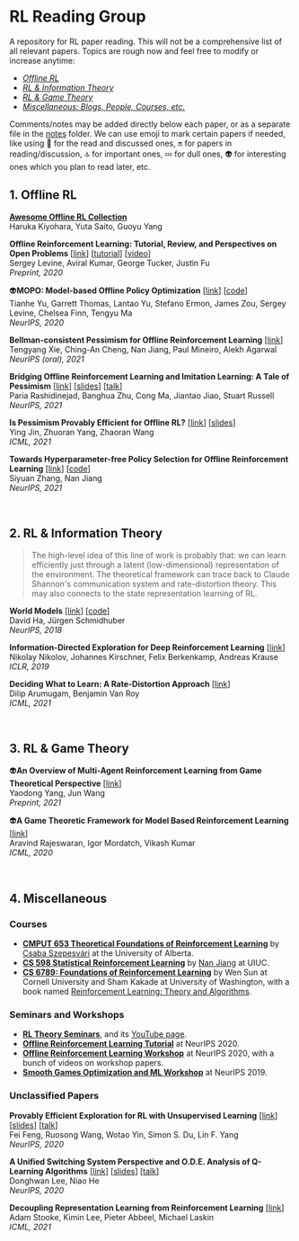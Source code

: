 # RL Reading Group
A repository for RL paper reading. This will not be a comprehensive list of all relevant papers. Topics are rough now and feel free to modify or increase anytime:
<!-- - *[General RL Theory](#1-rl-theory)* -->
- *[Offline RL](#1-offline-rl)*
- *[RL & Information Theory](#2-rl-information-theory)*
- *[RL & Game Theory](#3-rl-game-theory)*
- *[Miscellaneous: Blogs, People, Courses, etc.](#4-miscellaneous)*

Comments/notes may be added directly below each paper, or as a separate file in the [notes]() folder. We can use emoji to mark certain papers if needed, like using 🔘 for the read and discussed ones, 🔛 for papers in reading/discussion, 🔝 for important ones, 💤 for dull ones, 👽 for interesting ones which you plan to read later, etc.

<!-- ## 1. General RL Theory -->

## 1. Offline RL
**[Awesome Offline RL Collection](https://github.com/hanjuku-kaso/awesome-offline-rl)**\
Haruka Kiyohara, Yuta Saito, Guoyu Yang
<!-- <br> -->

**Offline Reinforcement Learning: Tutorial, Review, and Perspectives on Open Problems** [[link](https://arxiv.org/abs/2005.01643)] [[tutorial](https://sites.google.com/view/offlinerltutorial-neurips2020/home)] [[video](https://slideslive.com/38935785)] \
Sergey Levine, Aviral Kumar, George Tucker, Justin Fu\
*Preprint, 2020*
<!-- <br> -->

👽**MOPO: Model-based Offline Policy Optimization** [[link](https://arxiv.org/abs/2005.13239)] [[code](https://github.com/tianheyu927/mopo)] \
Tianhe Yu, Garrett Thomas, Lantao Yu, Stefano Ermon, James Zou, Sergey Levine, Chelsea Finn, Tengyu Ma\
*NeurIPS, 2020*
<!-- <br> -->

**Bellman-consistent Pessimism for Offline Reinforcement Learning** [[link](https://arxiv.org/abs/2106.06926)] \
Tengyang Xie, Ching-An Cheng, Nan Jiang, Paul Mineiro, Alekh Agarwal\
*NeurIPS (oral), 2021*
<!-- <br> -->

**Bridging Offline Reinforcement Learning and Imitation Learning: A Tale of Pessimism** [[link](https://arxiv.org/abs/2103.12021)] [[slides](https://drive.google.com/file/d/1cA7AJX19BjNcq6xLjfHWGJnggdVWnbUJ/view?usp=sharing)] [[talk](https://youtu.be/oK0iPImC6KI)] \
Paria Rashidinejad, Banghua Zhu, Cong Ma, Jiantao Jiao, Stuart Russell\
*NeurIPS, 2021*
<!-- <br> -->

**Is Pessimism Provably Efficient for Offline RL?** [[link](https://arxiv.org/abs/2012.15085)] [[slides](https://icml.cc/media/icml-2021/Slides/10409.pdf)]\
Ying Jin, Zhuoran Yang, Zhaoran Wang\
*ICML, 2021*
<!-- <br> -->

**Towards Hyperparameter-free Policy Selection for Offline Reinforcement Learning** [[link](https://arxiv.org/pdf/2110.14000.pdf)] [[code]()] \
Siyuan Zhang, Nan Jiang\
*NeurIPS, 2021*
<!-- <br> -->


<!-- **Offline Reinforcement Learning with Implicit Q-Learning** [[abs](https://arxiv.org/abs/2110.06169)] [[code](https://github.com/ikostrikov/implicit_q_learning)]\
Ilya Kostrikov, Ashvin Nair, Sergey Levine\
*Preprint, 2021*
<br> -->

<br>

## 2. RL & Information Theory
> The high-level idea of this line of work is probably that: we can learn efficiently just through a latent (low-dimensional) representation of the environment. The theoretical framework can trace back to Claude Shannon's communication system and rate-distortion theory. This may also connects to the state representation learning of RL.

**World Models** [[link](https://arxiv.org/abs/1803.10122)] [[code](https://github.com/hardmaru/WorldModelsExperiments)] \
David Ha, Jürgen Schmidhuber\
*NeurIPS, 2018*
<!-- <br> -->

**Information-Directed Exploration for Deep Reinforcement Learning** [[link](https://openreview.net/forum?id=Byx83s09Km)] \
Nikolay Nikolov, Johannes Kirschner, Felix Berkenkamp, Andreas Krause\
*ICLR, 2019*
<!-- <br> -->

**Deciding What to Learn: A Rate-Distortion Approach** [[link](https://dilipa.github.io/papers/icml21_blasts.pdf)] \
Dilip Arumugam, Benjamin Van Roy\
*ICML, 2021*
<!-- <br> -->

<!-- **** [[link]()] \
\
*Preprint, 2021*
<br> -->



<br>

## 3. RL & Game Theory
👽**An Overview of Multi-Agent Reinforcement Learning from Game Theoretical Perspective** [[link](https://arxiv.org/abs/2011.00583)] \
Yaodong Yang, Jun Wang\
*Preprint, 2021*
<!-- <br> -->

👽**A Game Theoretic Framework for Model Based Reinforcement Learning** [[link](https://arxiv.org/abs/2004.07804)] \
Aravind Rajeswaran, Igor Mordatch, Vikash Kumar\
*ICML, 2020*
<!-- <br> -->

<!-- **** [[link]()] \
\
*Preprint, 2021*
<br> -->

<br>

## 4. Miscellaneous
### Courses
- **[CMPUT 653 Theoretical Foundations of Reinforcement Learning](https://rltheory.github.io/)** by [Csaba Szepesvári](https://sites.ualberta.ca/~szepesva/) at the University of Alberta.
- **[CS 598 Statistical Reinforcement Learning](https://nanjiang.cs.illinois.edu/cs598/)** by [Nan Jiang](https://nanjiang.cs.illinois.edu/) at UIUC.
- **[CS 6789: Foundations of Reinforcement Learning](https://wensun.github.io/CS6789_fall_2021.html)** by Wen Sun at Cornell University and Sham Kakade at University of Washington, with a book named [Reinforcement Learning: Theory and Algorithms](https://rltheorybook.github.io/).
### Seminars and Workshops
- **[RL Theory Seminars](https://sites.google.com/view/rltheoryseminars/home)**, and its [YouTube page](https://www.youtube.com/c/RLtheory).
- **[Offline Reinforcement Learning Tutorial](https://sites.google.com/view/offlinerltutorial-neurips2020/home)** at NeurIPS 2020.
- **[Offline Reinforcement Learning Workshop](https://offline-rl-neurips.github.io/papers.html)** at NeurIPS 2020, with a bunch of videos on workshop papers.
- **[Smooth Games Optimization and ML Workshop](https://sgo-workshop.github.io/)** at NeurIPS 2019.

### Unclassified Papers
**Provably Efficient Exploration for RL with Unsupervised Learning** [[link](https://arxiv.org/abs/2003.06898)] [[slides](https://drive.google.com/file/d/1lVLTongo_cK9qfsWwb63lIn06SrYiOY8/view)] [[talk](https://youtu.be/kaQSX7oSyWg)] \
Fei Feng, Ruosong Wang, Wotao Yin, Simon S. Du, Lin F. Yang\
*NeurIPS, 2020*


**A Unified Switching System Perspective and O.D.E. Analysis of Q-Learning Algorithms** [[link](https://arxiv.org/abs/1912.02270)] [[slides](https://arxiv.org/abs/1912.02270)] [[talk](https://youtu.be/3DLndSERBh8)] \
Donghwan Lee, Niao He\
*NeurIPS, 2020*


**Decoupling Representation Learning from Reinforcement Learning** [[link](http://proceedings.mlr.press/v139/stooke21a.html)] \
Adam Stooke, Kimin Lee, Pieter Abbeel, Michael Laskin \
*ICML, 2021*
<!-- <br> -->






<!-- **** [[link]()] \
\
*Preprint, 2021*
<br> -->
